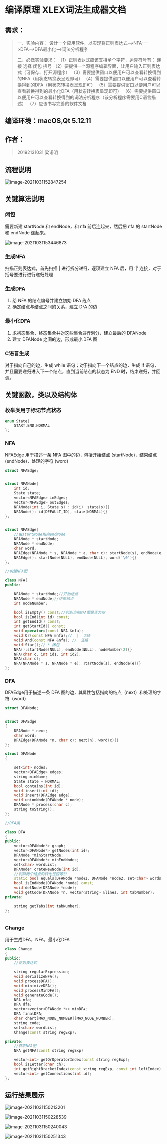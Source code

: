 # 编译原理 XLEX词法生成器文档



## 需求：

> 一、实验内容：
> 设计一个应用软件，以实现将正则表达式-->NFA--->DFA-->DFA最小化-->词法分析程序
>
> 二、必做实验要求：
>  （1）正则表达式应该支持单个字符，运算符号有： 连接  选择 闭包  括号
>  （2）要提供一个源程序编辑界面，让用户输入正则表达式（可保存、打开源程序）
>  （3）需要提供窗口以便用户可以查看转换得到的NFA（用状态转换表呈现即可）
>  （4）需要提供窗口以便用户可以查看转换得到的DFA（用状态转换表呈现即可）
>  （5）需要提供窗口以便用户可以查看转换得到的最小化DFA（用状态转换表呈现即可）
>  （6）需要提供窗口以便用户可以查看转换得到的词法分析程序（该分析程序需要用C语言描述）
>  （7）应该书写完善的软件文档

## 编译环境：macOS,Qt 5.12.11

## 作者：

> 20192131031 梁诺明

## 流程说明

![image-20211031152847254](https://gitee.com/lnm011223/lnm011223-picture/raw/master/uPic/image-20211031152847254.png)

## 关键算法说明

### 闭包

需要新建 startNode 和 endNode，和 nfa 前后连起来，然后把 nfa 的 startNode 和 endNode 连起来。

![image-20211031153446873](https://gitee.com/lnm011223/lnm011223-picture/raw/master/uPic/image-20211031153446873.png)

### 生成NFA

扫描正则表达式，首先扫描 | 进行拆分递归，逐项建立 NFA 后，用 ‘|’ 连接，对于括号要进行进行递归处理

### 生成DFA

1. 给 NFA 的结点编号并建立初始 DFA 结点
2. 确定结点与结点之间的关系，建立 DFA 的边

### 最小化DFA

1. 求初态集合、终态集合并对这些集合进行划分，建立最后的 DFANode
2. 建立 DFANode 之间的边，形成最小 DFA 图

### C语言生成

对于指向自己的边，生成 while 语句；对于指向下一个结点的边，生成 if 语句，并且需要递归进入下一个结点，直到当前结点的状态为 END 时，结束递归，并回调。

## 关键函数，类以及结构体

### 枚举类用于标记节点状态

```c++
enum State{
    START,END,NORMAL
};
```

### NFA

NFAEdge 用于描述一条 NFA 图中的边，包括开始结点 (startNode)，结束结点 (endNode)，处理的字符 (word)

```c++
struct NFAEdge;


struct NFANode{
    int id;
    State state;
    vector<NFAEdge> inEdges;
    vector<NFAEdge> outEdges;
    NFANode(int i, State s) : id(i), state(s){}
    NFANode(): id(DEFAULT_ID), state(NORMAL){}
};


struct NFAEdge{
    //由startNode指向endNode
    NFANode * startNode;
    NFANode * endNode;
    char word;
    NFAEdge(NFANode * s, NFANode * e, char c): startNode(s), endNode(e), word(c){}
    NFAEdge(): startNode(NULL), endNode(NULL), word('\0'){}
};

//构建NFA图

class NFA{
public:

    NFANode * startNode;//开始结点
    NFANode * endNode;//结束结点
    int nodeNumber;

    bool isEmpty() const;//判断当前NFA图是否为空
    bool isEnd(int id) const;
    int getEndId() const;
    int getStartId() const;
    void operator=(const NFA &nfa);    
    void Or(const NFA &nfa);//  |  选择
    void And(const NFA &nfa); //  连接
    void Star();// * 闭包
    NFA():startNode(NULL), endNode(NULL), nodeNumber(2){}
    NFA(char c, int id1, int id2);
    NFA(char c);
    NFA(NFANode * s, NFANode * e): startNode(s), endNode(e){}
};


```

### DFA

DFAEdge用于描述一条 DFA 图的边，其属性包括指向的结点（next）和处理的字符（word）



```c++
struct DFANode;


struct DFAEdge
{
    DFANode * next;   
    char word;
    DFAEdge(DFANode *n, char c): next(n), word(c){}
};

struct DFANode
{

    set<int> nodes;
    vector<DFAEdge> edges;
    string minName;
    State state = NORMAL;
    bool contains(int id);
    void insert(int id);
    void insert(DFAEdge edge);
    void unionNode(DFANode * node);
    DFANode * process(char c);
    string toString();
};

//DFA类

class DFA
{
public:
    vector<DFANode*> graph;
    vector<DFANode*> getNodes(int id);
    DFANode *minStartNode;
    vector<DFANode*> minEndNodes;
    set<char> wordList;
    DFANode* crateNewNode(int id);
    //判断两个结点的转化是否等价
    static bool equals(DFANode *node1, DFANode *node2, set<char> words);
    bool isEndNode(DFANode *node) const;
    void delNode(DFANode *node);
    void getCode(DFANode *n, vector<string> &lines, int tabNumber);
private:

    string getTabs(int tabNumber);
};



```

### Change

用于生成DFA，NFA，最小化DFA

```c++
class Change
{
public:
    //正则表达式

    string regularExpression;
    void serializeNFA();
    void processDFA();
    void minimizeDFA();
    void processMinDFA();
    void generateCode();
    NFA nfa;
    DFA dfa;
    vector<vector<DFANode *>> minDFA;
    DFA finalDFA;
    char chart[MAX_NODE_NUMBER][MAX_NODE_NUMBER];
    string code;
    set<char> wordList;
    Change(const string regExp);

private:
    //获取NFA图
    NFA getNFA(const string regExp);

    vector<int> getOrOperatorIndex(const string regExp);
    bool isLetter(char ch);
    int getRightBracketIndex(const string regExp, const int leftIndex);
    vector<int> getConnections(int id);
};

```



## 运行结果展示

![image-20211031150213201](https://gitee.com/lnm011223/lnm011223-picture/raw/master/uPic/image-20211031150213201.png)

![image-20211031150228539](https://gitee.com/lnm011223/lnm011223-picture/raw/master/uPic/image-20211031150228539.png)

![image-20211031150240043](https://gitee.com/lnm011223/lnm011223-picture/raw/master/uPic/image-20211031150240043.png)

![image-20211031150251343](https://gitee.com/lnm011223/lnm011223-picture/raw/master/uPic/image-20211031150251343.png)